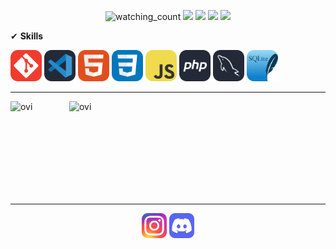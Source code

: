 <p align="center">
  <img src="https://komarev.com/ghpvc/?username=s1lv42&color=brightgreen" alt="watching_count" />
  <img src="https://img.shields.io/badge/Age-20-blue" />
  <img src="https://img.shields.io/badge/Focus-%20Learning-brightgreen" />
  <img src="https://img.shields.io/badge/Lives-Brazil-success" />
  <img src="https://img.shields.io/badge/Languages-English &%20Portuguese-brightgreen" />
</p>

✔ **Skills**
<p align="left">
  <code><img height="50" src="https://github.com/tandpfun/skill-icons/blob/main/icons/Git.svg"></code>
  <code><img height="50" src="https://github.com/tandpfun/skill-icons/blob/main/icons/VSCode-Dark.svg"></code>
  <code><img height="50" src="https://github.com/tandpfun/skill-icons/blob/main/icons/HTML.svg"></code>
  <code><img height="50" src="https://github.com/tandpfun/skill-icons/blob/main/icons/CSS.svg"></code>
  <code><img height="50" src="https://github.com/tandpfun/skill-icons/blob/main/icons/JavaScript.svg"></code>
  <code><img height="50" src="https://github.com/tandpfun/skill-icons/blob/main/icons/PHP-Dark.svg"></code>
  <code><img height="50" src="https://github.com/tandpfun/skill-icons/blob/main/icons/MySQL-Dark.svg"></code>
  <code><img height="50" src="https://github.com/tandpfun/skill-icons/blob/main/icons/SQLite.svg"></code>
</p>
<hr>
<p>
  <img align="left" src="https://github-readme-stats.vercel.app/api/top-langs?username=s1lv42&show_icons=true&locale=en&layout=compact&theme=chartreuse-dark" alt="ovi"/>
</p>
<p>
  &nbsp;
  <img align="right" src="https://github-readme-stats.vercel.app/api?username=s1lv42&show_icons=true&locale=en&theme=chartreuse-dark" alt="ovi" width="410"/>
</p>
<br><br><br><br><br><br><br>
<hr>
<p align="center">
  <a href="https://www.instagram.com/jefersonrobertors/" target="_blank"><img height="40" src="https://github.com/tandpfun/skill-icons/blob/main/icons/Instagram.svg"></a>
  <a href="#" target="_blank"><img height="40" src="https://github.com/tandpfun/skill-icons/blob/main/icons/Discord.svg"></a>
</p>
